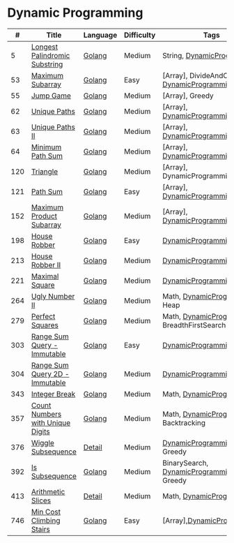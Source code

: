 # Dynamic Programming
|#|Title|Language|Difficulty|Tags|
|-|-----|--------|----------|----|
|5|[Longest Palindromic Substring](https://leetcode.com/problems/longest-palindromic-substring)|[Golang](https://github.com/ZacharyChang/leetcode/tree/master/005.longest-palindromic-substring)|Medium|String, [DynamicProgramming]|
|53|[Maximum Subarray](https://leetcode.com/problems/maximum-subarray)|[Golang](https://github.com/ZacharyChang/leetcode/tree/master/053.maximum-subarray)|Easy|[Array], DivideAndConquer, [DynamicProgramming]|
|55|[Jump Game](https://leetcode.com/problems/jump-game)|[Golang](https://github.com/ZacharyChang/leetcode/tree/master/055.jump-game)|Medium|[Array], Greedy|
|62|[Unique Paths](https://leetcode.com/problems/unique-paths)|[Golang](https://github.com/ZacharyChang/leetcode/tree/master/062.unique-paths)|Medium|[Array], [DynamicProgramming]|
|63|[Unique Paths II](https://leetcode.com/problems/unique-paths-ii)|[Golang](https://github.com/ZacharyChang/leetcode/tree/master/063.unique-paths-ii)|Medium|[Array], [DynamicProgramming]|
|64|[Minimum Path Sum](https://leetcode.com/problems/minimum-path-sum)|[Golang](https://github.com/ZacharyChang/leetcode/tree/master/064.minimum-path-sum)|Medium|[Array], [DynamicProgramming]|
|120|[Triangle](https://leetcode.com/problems/triangle)|[Golang](https://github.com/ZacharyChang/leetcode/tree/master/120.triangle)|Medium|[Array], DynamicProgramming|
|121|[Path Sum](https://leetcode.com/problems/best-time-to-buy-and-sell-stock)|[Golang](https://github.com/ZacharyChang/leetcode/tree/master/121.best-time-to-buy-and-sell-stock)|Easy|[Array], [DynamicProgramming]|
|152|[Maximum Product Subarray](https://leetcode.com/problems/maximum-product-subarray)|[Golang](https://github.com/ZacharyChang/leetcode/tree/master/152.maximum-product-subarray)|Medium|[Array], [DynamicProgramming]|
|198|[House Robber](https://leetcode.com/problems/house-robber)|[Golang](https://github.com/ZacharyChang/leetcode/tree/master/198.house-robber)|Easy|[DynamicProgramming]|
|213|[House Robber II](https://leetcode.com/problems/house-robber-ii)|[Golang](https://github.com/ZacharyChang/leetcode/tree/master/213.house-robber-ii)|Medium|[DynamicProgramming]|
|221|[Maximal Square](https://leetcode.com/problems/maximal-square)|[Golang](https://github.com/ZacharyChang/leetcode/tree/master/221.maximal-square)|Medium|[DynamicProgramming]|
|264|[Ugly Number II](https://leetcode.com/problems/ugly-number-ii)|[Golang](https://github.com/ZacharyChang/leetcode/tree/master/264.ugly-number-ii)|Medium|Math, [DynamicProgramming], Heap|
|279|[Perfect Squares](https://leetcode.com/problems/perfect-squares)|[Golang](https://github.com/ZacharyChang/leetcode/tree/master/279.perfect-squares)|Medium|Math, [DynamicProgramming], BreadthFirstSearch|
|303|[Range Sum Query - Immutable](https://leetcode.com/problems/range-sum-query-immutable)|[Golang](https://github.com/ZacharyChang/leetcode/tree/master/303.range-sum-query-immutable)|Easy|[DynamicProgramming]|
|304|[Range Sum Query 2D - Immutable](https://leetcode.com/problems/range-sum-query-2d-immutable)|[Golang](https://github.com/ZacharyChang/leetcode/tree/master/304.range-sum-query-2d-immutable)|Medium|[DynamicProgramming]|
|343|[Integer Break](https://leetcode.com/problems/integer-break)|[Golang](https://github.com/ZacharyChang/leetcode/tree/master/343.integer-break)|Medium|Math, [DynamicProgramming]|
|357|[Count Numbers with Unique Digits](https://leetcode.com/problems/count-numbers-with-unique-digits)|[Golang](https://github.com/ZacharyChang/leetcode/tree/master/357.count-numbers-with-unique-digits)|Medium|Math, [DynamicProgramming], Backtracking|
|376|[Wiggle Subsequence](https://leetcode.com/problems/wiggle-subsequence)|[Detail](https://github.com/ZacharyChang/leetcode/tree/master/376.wiggle-subsequence)|Medium|[DynamicProgramming], Greedy|
|392|[Is Subsequence](https://leetcode.com/problems/is-subsequence)|[Golang](https://github.com/ZacharyChang/leetcode/tree/master/392.is-subsequence)|Medium|BinarySearch, [DynamicProgramming], Greedy|
|413|[Arithmetic Slices](https://leetcode.com/problems/arithmetic-slices)|[Detail](https://github.com/ZacharyChang/leetcode/tree/master/413.arithmetic-slices)|Medium|Math, [DynamicProgramming]|
|746|[Min Cost Climbing Stairs](https://leetcode.com/problems/min-cost-climbing-stairs)|[Golang](https://github.com/ZacharyChang/leetcode/tree/master/746.min-cost-climbing-stairs)|Easy|[Array],[DynamicProgramming]|

[DynamicProgramming]: https://github.com/ZacharyChang/leetcode/tree/master/tags/dynamic-programming.md